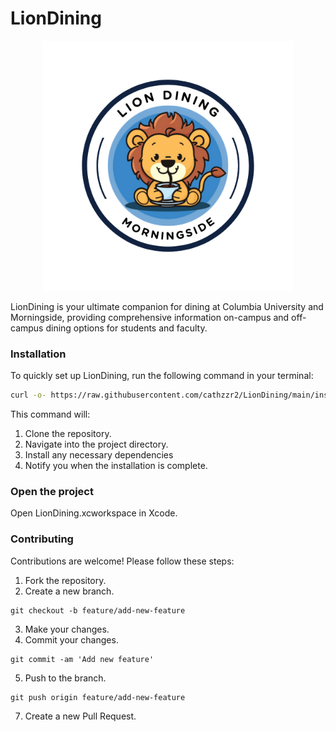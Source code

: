 # LionDining
<p align="center">
  <img src="https://raw.githubusercontent.com/cathzzr2/LionDining/main/Assets/logo-sample.png" width="400" height="400" alt="Logo">
</p>
LionDining is your ultimate companion for dining at Columbia University and Morningside, providing comprehensive information on-campus and off-campus dining options for students and faculty.

### Installation
To quickly set up LionDining, run the following command in your terminal:
```bash
curl -o- https://raw.githubusercontent.com/cathzzr2/LionDining/main/install.sh | bash
```
This command will:
1. Clone the repository.
2. Navigate into the project directory.
3. Install any necessary dependencies
4. Notify you when the installation is complete.

### Open the project

Open LionDining.xcworkspace in Xcode.

### Contributing

Contributions are welcome! Please follow these steps:

1. Fork the repository.
2. Create a new branch.
```
git checkout -b feature/add-new-feature
```
3. Make your changes.
4. Commit your changes.
```
git commit -am 'Add new feature'
```
5. Push to the branch.
```
git push origin feature/add-new-feature
```
7. Create a new Pull Request.


